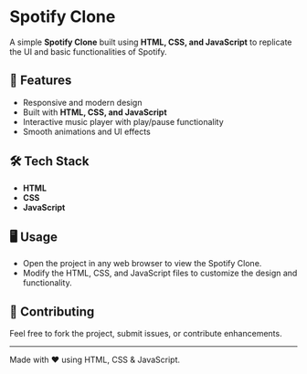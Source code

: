 # Spotify Clone

A simple **Spotify Clone** built using **HTML, CSS, and JavaScript** to replicate the UI and basic functionalities of Spotify.

## 🚀 Features
- Responsive and modern design
- Built with **HTML, CSS, and JavaScript**
- Interactive music player with play/pause functionality
- Smooth animations and UI effects

## 🛠 Tech Stack
- **HTML**
- **CSS**
- **JavaScript**


## 🖥️ Usage
- Open the project in any web browser to view the Spotify Clone.
- Modify the HTML, CSS, and JavaScript files to customize the design and functionality.



## 🌟 Contributing
Feel free to fork the project, submit issues, or contribute enhancements.


---
Made with ❤️ using HTML, CSS & JavaScript.

